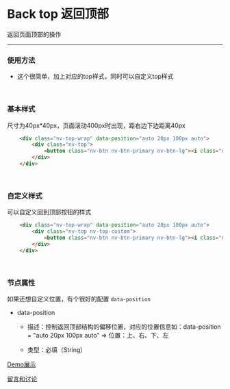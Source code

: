 # Back top 返回顶部

返回页面顶部的操作

---

### 使用方法

+ 这个很简单，加上对应的top样式，同时可以自定义top样式

<br/>

### 基本样式

尺寸为40px*40px，页面滚动400px时出现，距右边下边距离40px

```html
    <div class="nv-top-wrap" data-position="auto 20px 100px auto">
        <div class="nv-top">
            <button class="nv-btn nv-btn-primary nv-btn-lg"><i class="nvicon-up"></i></button>
        </div>
    </div>
```

<br/>

### 自定义样式 

可以自定义回到顶部按钮的样式

```html
    <div class="nv-top-wrap" data-position="auto 20px 100px auto">
        <div class="nv-top nv-top-custom">
            <button class="nv-btn nv-btn-primary nv-btn-lg"><i class="nvicon-up"></i></button>
        </div>
    </div>
```
<br/>

### 节点属性

如果还想自定义位置，有个很好的配置 `data-position`

+ data-position

  - 描述：控制返回顶部结构的偏移位置，对应的位置信息如：data-position = "auto 20px 100px auto" => 位置：上、右、下、左

  - 类型：必填（String）






[Demo展示](http://gtp-nv.jd.com/docs?languageCode=CN&columnUid=41c513f9dd334a1ebb0fbbd76d71e973&directoryUid=31be0fd339b241d08956341d7ef7efc3&directoryName=Top%20%E8%BF%94%E5%9B%9E%E9%A1%B6%E9%83%A8)

[留言和讨论](https://github.com/guguaihaha/nv-source/issues/25)

    